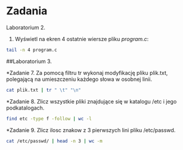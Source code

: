 # Zadania

Laboratorium 2.

1. Wyświetl na ekren 4 ostatnie wiersze pliku *program.c*:

```sh
tail -n 4 program.c
```

##Laboratorium 3.


*Zadanie 7. Za pomocą filtru tr wykonaj modyfikację pliku plik.txt, polegającą na umieszczeniu każdego słowa w osobnej linii.

 ```sh
cat plik.txt | tr " \t" "\n"
```

*Zadanie 8. Zlicz wszystkie pliki znajdujące się w katalogu /etc i jego podkatalogach.

```sh
find etc -type f -follow | wc -l
```

*Zadanie 9. Zlicz ilosc znakow z 3 pierwszych lini pliku /etc/passwd.

```sh
cat /etc/passwd/ | head -n 3 | wc -m
```